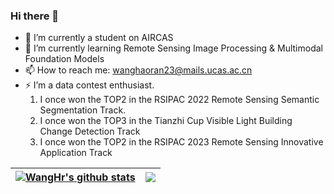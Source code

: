 ### Hi there 👋

<!--
**wanghr-git/wanghr-git** is a ✨ _special_ ✨ repository because its `README.md` (this file) appears on your GitHub profile.

Here are some ideas to get you started:

- 🔭 I’m currently working on ...
- 🌱 I’m currently learning ...
- 👯 I’m looking to collaborate on ...
- 🤔 I’m looking for help with ...
- 💬 Ask me about ...
- 📫 How to reach me: ...
- 😄 Pronouns: ...
- ⚡ Fun fact: ...
-->
- 🔭 I’m currently a student on AIRCAS
- 🌱 I’m currently learning Remote Sensing Image Processing & Multimodal Foundation Models
- 📫 How to reach me: wanghaoran23@mails.ucas.ac.cn
- ⚡ I’m a data contest enthusiast.
  1. I once won the TOP2 in the RSIPAC 2022 Remote Sensing Semantic Segmentation Track.
  2. I once won the TOP3 in the Tianzhi Cup Visible Light Building Change Detection Track
  3. I once won the TOP2 in the RSIPAC 2023 Remote Sensing Innovative Application Track

| <a href="https://github.com/wanghr-git"><img align="center" src="https://github-readme-stats.vercel.app/api?username=wanghr-git&show_icons=true&include_all_commits=true&theme=buefy&hide_border=true" alt="WangHr's github stats" /></a> | <a href="https://github.com/wanghr-git"><img align="center" src="https://github-readme-stats.vercel.app/api/top-langs/?username=wanghr-git&layout=compact&theme=buefy&hide_border=true" /></a> |
| ------------- | ------------- |
